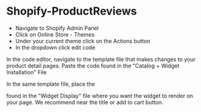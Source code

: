 # Shopify-ProductReviews

- Navigate to Shopify Admin Panel
- Click on Online Store - Themes
- Under your current theme click on the Actions button
- In the dropdown click edit code

In the code editor, navigate to the template file that makes changes to your product detail pages. Paste the code found in the "Catalog + Widget Installation" File

In the same template file, place the <div> found in the "Widget Display" file where you want the widget to render on your page. We recommend near the title or add to cart button. 
